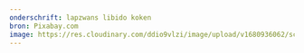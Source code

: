 ```yaml
---
onderschrift: lapzwans libido koken
bron: Pixabay.com
image: https://res.cloudinary.com/ddio9vlzi/image/upload/v1680936062/sciencegeek/posts/lapzwans-libido-koken.jpg
---
```

